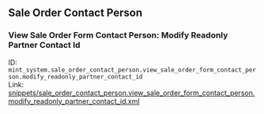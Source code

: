 ## Sale Order Contact Person
### View Sale Order Form Contact Person: Modify Readonly Partner Contact Id  
ID: `mint_system.sale_order_contact_person.view_sale_order_form_contact_person.modify_readonly_partner_contact_id`  
Link: [snippets/sale_order_contact_person.view_sale_order_form_contact_person.modify_readonly_partner_contact_id.xml](https://github.com/Mint-System/Odoo-Development/tree/14.0/snippets/sale_order_contact_person.view_sale_order_form_contact_person.modify_readonly_partner_contact_id.xml)

